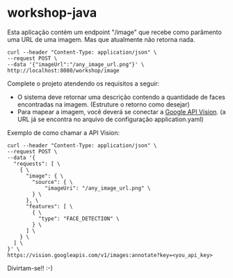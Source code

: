 # workshop-java

Esta aplicação contém um endpoint "/image" que recebe como parâmento uma URL de uma imagem. Mas que atualmente não retorna nada.

```
curl --header "Content-Type: application/json" \
--request POST \
--data '{"imageUrl":"/any_image_url.png"}' \
http://localhost:8080/workshop/image
```
Complete o projeto atendendo os requisitos a seguir:

* O sistema deve retornar uma descrição contendo a quantidade de faces encontradas na imagem. (Estruture o retorno como desejar)
* Para mapear a imagem, você deverá se conectar a [Google API Vision](https://cloud.google.com/vision/docs/reference/rest/v1/images/annotate). (a URL já se encontra no arquivo de configuração application.yaml)

Exemplo de como chamar a API Vision:

```
curl --header "Content-Type: application/json" \
--request POST \
--data '{
  "requests": [ \
    { \
      "image": { \
        "source": { \ 
        	"imageUri": "/any_image_url.png" \
        } \
      }, \
      "features": [ \
        { \
          "type": "FACE_DETECTION" \
        } \
      ] \
    } \
  ] \
}' \
https://vision.googleapis.com/v1/images:annotate?key=<you_api_key>
```

Divirtam-se!! :-)
